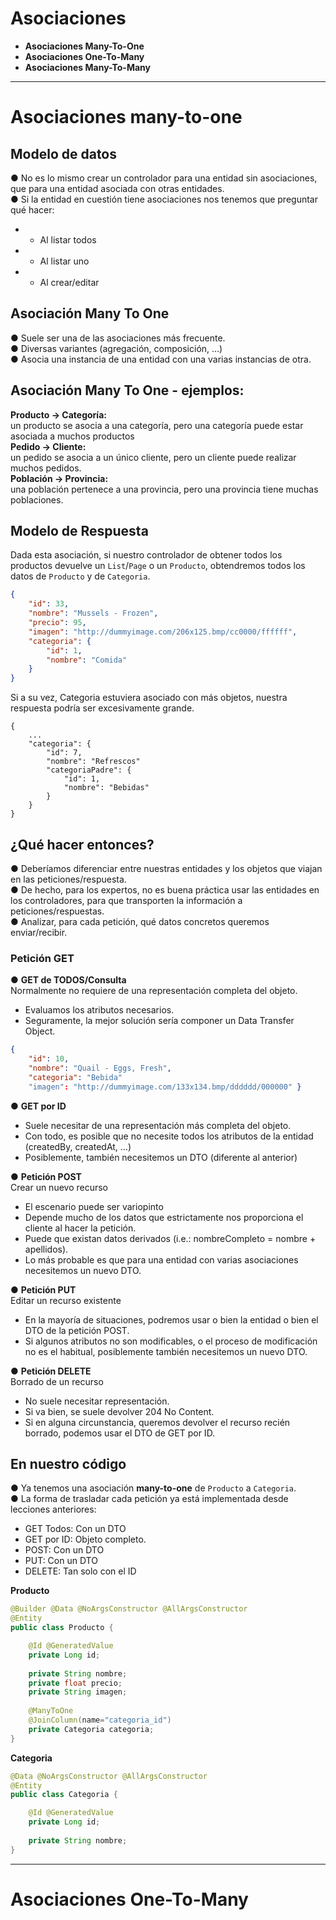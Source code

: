 # Asociaciones

+ **Asociaciones Many-To-One**
+ **Asociaciones One-To-Many**
+ **Asociaciones Many-To-Many**


---

# Asociaciones many-to-one

## Modelo de datos
● No es lo mismo crear un controlador para una entidad sin
asociaciones, que para una entidad asociada con otras entidades.<br>
● Si la entidad en cuestión tiene asociaciones nos tenemos que
preguntar qué hacer:<br>
+ + Al listar todos
+ +  Al listar uno
+ +  Al crear/editar

## Asociación Many To One
● Suele ser una de las asociaciones más frecuente.<br>
● Diversas variantes (agregación, composición, …)<br>
● Asocia una instancia de una entidad con una varias instancias de
otra.<br>

## Asociación Many To One - ejemplos:

**Producto → Categoría:**<br>
un producto se asocia a una categoría,
pero una categoría puede estar asociada a muchos productos<br>
**Pedido → Cliente:** <br>
un pedido se asocia a un único cliente, pero un
cliente puede realizar muchos pedidos.<br>
**Población → Provincia:** <br>
una población pertenece a una provincia,
pero una provincia tiene muchas poblaciones.

## Modelo de Respuesta

Dada esta asociación, si nuestro controlador de obtener todos los
productos devuelve un `List`/`Page` o un `Producto`, obtendremos todos
los datos de `Producto` y de `Categoria`.

```json
{
    "id": 33,
    "nombre": "Mussels - Frozen",
    "precio": 95,
    "imagen": "http://dummyimage.com/206x125.bmp/cc0000/ffffff",
    "categoria": {
        "id": 1,
        "nombre": "Comida"
    }
}
```
Si a su vez, Categoria estuviera asociado con más objetos, nuestra
respuesta podría ser excesivamente grande.

```jason
{
    ...
    "categoria": {
        "id": 7,
        "nombre": "Refrescos"
        "categoriaPadre": {
            "id": 1,
            "nombre": "Bebidas"
        }
    }
}
```

## ¿Qué hacer entonces?
● Deberíamos diferenciar entre nuestras entidades y los objetos que
viajan en las peticiones/respuesta.<br>
● De hecho, para los expertos, no es buena práctica usar las entidades en
los controladores, para que transporten la información a
peticiones/respuestas.<br>
● Analizar, para cada petición, qué datos concretos queremos
enviar/recibir.<br>

### Petición GET
● **GET de TODOS/Consulta**<br>
 Normalmente no requiere de una representación completa del
objeto.
+ Evaluamos los atributos necesarios.
+ Seguramente, la mejor solución sería componer un Data
Transfer Object.
```json
{ 
    "id": 10, 
    "nombre": "Quail - Eggs, Fresh", 
    "categoria": "Bebida"
    "imagen": "http://dummyimage.com/133x134.bmp/dddddd/000000" }
```

● **GET por ID**<br>
+ Suele necesitar de una representación más completa del
objeto.
+ Con todo, es posible que no necesite todos los atributos de la
entidad (createdBy, createdAt, …)
+ Posiblemente, también necesitemos un DTO (diferente al
anterior)

● **Petición POST**<br>
Crear un nuevo recurso
+ El escenario puede ser variopinto
+ Depende mucho de los datos que estrictamente nos
proporciona el cliente al hacer la petición.
+ Puede que existan datos derivados (i.e.: nombreCompleto =
nombre + apellidos).
+ Lo más probable es que para una entidad con varias
asociaciones necesitemos un nuevo DTO.

● **Petición PUT**<br>
Editar un recurso existente
+ En la mayoría de situaciones, podremos usar o bien la entidad o
bien el DTO de la petición POST.
+ Si algunos atributos no son modificables, o el proceso de
modificación no es el habitual, posiblemente también
necesitemos un nuevo DTO.

● **Petición DELETE**<br>
Borrado de un recurso
+ No suele necesitar representación.
+ Si va bien, se suele devolver 204 No Content.
+ Si en alguna circunstancia, queremos devolver el recurso recién
borrado, podemos usar el DTO de GET por ID.

## En nuestro código
● Ya tenemos una asociación **many-to-one** de `Producto` a `Categoria`.<br>
● La forma de trasladar cada petición ya está implementada desde
lecciones anteriores:
+ GET Todos: Con un DTO
+ GET por ID: Objeto completo.
+ POST: Con un DTO
+ PUT: Con un DTO
+ DELETE: Tan solo con el ID

**Producto**

```java
@Builder @Data @NoArgsConstructor @AllArgsConstructor
@Entity
public class Producto {

	@Id @GeneratedValue
	private Long id;
	
	private String nombre;
	private float precio;
	private String imagen;
    
	@ManyToOne
	@JoinColumn(name="categoria_id")
	private Categoria categoria;
}
```
**Categoria**

```java
@Data @NoArgsConstructor @AllArgsConstructor
@Entity
public class Categoria {

	@Id @GeneratedValue
	private Long id;
    
	private String nombre;
}
```

---

# Asociaciones One-To-Many
